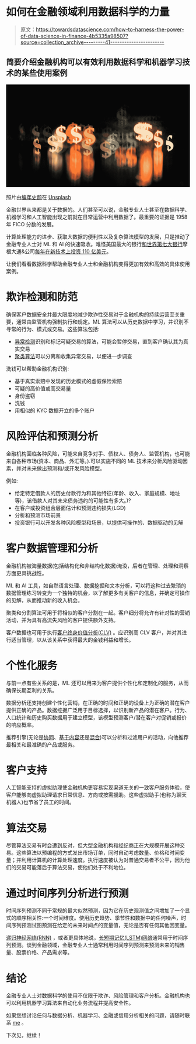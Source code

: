# 如何在金融领域利用数据科学的力量

> 原文：<https://towardsdatascience.com/how-to-harness-the-power-of-data-science-in-finance-4b5335a98507?source=collection_archive---------41----------------------->

## 简要介绍金融机构可以有效利用数据科学和机器学习技术的某些使用案例

![](img/993beab0f596bb6b27ca3d269e744a20.png)

照片由[编年史颜](https://unsplash.com/@chronisyan?utm_source=medium&utm_medium=referral)在 [Unsplash](https://unsplash.com?utm_source=medium&utm_medium=referral)

金融世界从来都是关于数据的。人们甚至可以说，金融专业人士甚至在数据科学、机器学习和人工智能出现之前就在日常运营中利用数据了。最重要的证据是 1958 年 FICO 分数的发展。

计算处理能力的进步、获取大数据的便利性以及复杂算法模型的发展，只是推动了金融专业人士对 ML 和 AI 的快速吸收。难怪美国最大的银行[和世界第七大银行](https://www.spglobal.com/marketintelligence/en/news-insights/latest-news-headlines/the-world-s-100-largest-banks-2020-57854079)摩根大通&公司[每年在新技术上投资 110 亿美元](https://www.jpmorganchase.com/news-stories/tech-investment-could-disrupt-banking)。

让我们看看数据科学帮助金融专业人士和金融机构变得更加有效和高效的具体使用案例。

# 欺诈检测和防范

确保客户数据安全并最大限度地减少欺诈性交易对于金融机构的持续运营至关重要，通常由监管机构强制执行和规定。ML 算法可以从历史数据中学习，并识别不寻常的行为、模式或交易。这些算法包括:

*   [异常检测](https://en.wikipedia.org/wiki/Anomaly_detection)识别和标记可疑交易的算法，可能会暂停交易，直到客户确认其为真实交易
*   [聚类算法](https://en.wikipedia.org/wiki/Cluster_analysis)可以分离和收集异常交易，以便进一步调查

洗钱可以帮助金融机构识别:

*   基于真实索赔中发现的历史模式的虚假保险索赔
*   可疑的高价值或高交易量
*   身份盗窃
*   洗钱
*   用相似的 KYC 数据开立的多个账户

# 风险评估和预测分析

金融机构面临各种风险，可能来自竞争对手、债权人、债务人、监管机构，也可能来自各种市场(资本、商品、外汇等。).可以实施不同的 ML 技术来分析风险驱动因素，并对未来做出预测和/或开发风险模型。

例如:

*   给定特定借款人的历史付款行为和其他特征(年龄、收入、家庭规模、地址等)，该借款人对其未来债务违约的可能性有多大。)?
*   在客户或投资组合层面估计和预测违约损失(LGD)
*   分析和预测市场前景
*   投资银行可以开发各种风险模型和场景，以提供可操作的、数据驱动的见解

# 客户数据管理和分析

金融机构被海量数据(包括结构化和非结构化数据)淹没，后者在管理、处理和洞察方面更具挑战性。

ML 和 AI 工具，如自然语言处理、数据挖掘和文本分析，可以将这种过去繁琐的数据管理练习转变为一个独特的机会，以了解更多有关客户的信息，并确定可操作的见解，从而推动新的收入机会。

聚类和分割算法可用于将相似的客户分割在一起。客户细分将允许有针对性的营销活动，并为具有高流失风险的客户提供额外支持。

客户数据也可用于执行[客户终身价值分析(CLV)](https://en.wikipedia.org/wiki/Customer_lifetime_value) 。应识别高 CLV 客户，并对其进行适当管理，以从该关系中获得最大的金钱利益和增长。

# 个性化服务

与前一点有些关系的是，ML 还可以用来为客户提供个性化和定制化的服务，从而确保长期互利的关系。

数据分析还支持创建个性化营销，在正确的时间和正确的设备上为正确的潜在客户提供正确的产品。数据挖掘广泛用于目标选择，以识别新产品的潜在客户。行为、人口统计和历史购买数据用于建立模型，该模型预测客户/潜在客户对促销或报价的响应概率。

推荐引擎(无论是[协同](https://en.wikipedia.org/wiki/Collaborative_filtering)、[基于内容](https://en.wikipedia.org/wiki/Recommender_system#Content-based_filtering)还是[混合](https://en.wikipedia.org/wiki/Recommender_system#Hybrid_recommender_systems))可以分析和过滤用户的活动，向他推荐最相关和最准确的产品或服务。

# 客户支持

人工智能支持的虚拟助理使金融机构更容易实现渠道无关的一致客户服务体验，使客户能够向虚拟助理请求日常信息、方向或按需援助。这些虚拟助手(也称为聊天机器人)也节省了员工的时间。

# 算法交易

尽管算法交易有时会遭到反对，但大型金融机构和经纪商正在大规模开展这种交易。这些算法以预编程的方式发出市场订单，同时自动考虑数量、价格和时间变量；并利用计算机的计算处理速度。执行速度被认为对普通交易者不公平，因为他们的交易可能落后于算法交易，使他们处于不利地位。

# 通过时间序列分析进行预测

时间序列预测不同于常规的最大似然预测，因为它在历史观测值之间增加了一个显式的顺序相关性:一个时间维度。使用历史趋势、季节性和数据中的任何噪声，时间序列预测试图预测在给定的未来时间点的变量值，无论是否有任何其他因变量。

[递归神经网络(RNN)](https://en.wikipedia.org/wiki/Recurrent_neural_network) ，或者更具体地说，[长短期记忆(LSTM)网络](https://en.wikipedia.org/wiki/Long_short-term_memory)通常用于时间序列预测。谈到金融领域，金融专业人士通常利用时间序列预测来预测未来的销售量、股票价格、产品需求等。

# 结论

金融专业人士对数据科学的使用不仅限于欺诈、风险管理和客户分析。金融机构也可以利用机器学习算法来自动化业务流程并提高安全性。

如果您想讨论任何与数据分析、机器学习、金融或信用分析相关的问题，请随时联系 [me](https://www.finlyticshub.com/) 。

下次见，继续！